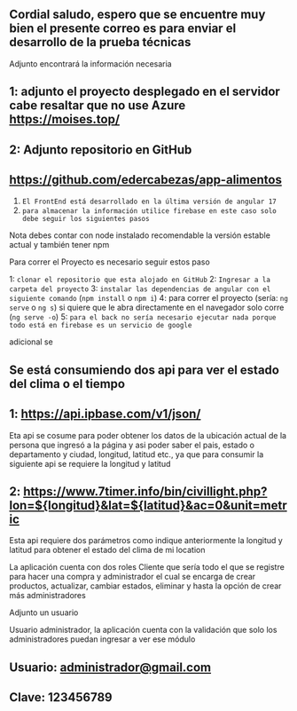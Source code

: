 

## Cordial saludo, espero que se encuentre muy bien el presente correo es para enviar el desarrollo de la prueba técnicas

Adjunto encontrará la información necesaria

## 1: adjunto el proyecto desplegado en el servidor cabe resaltar que no use Azure https://moises.top/

## 2: Adjunto repositorio en GitHub
## https://github.com/edercabezas/app-alimentos

1. `El FrontEnd está desarrollado en la última versión de angular 17`
2. `para almacenar la información utilice firebase en este caso solo debe seguir los siguientes pasos`

Nota
debes contar con node instalado recomendable la versión estable actual y también tener npm

Para correr el Proyecto es necesario seguir estos paso

1: `clonar el repositorio que esta alojado en GitHub`
2: `Ingresar a la carpeta del proyecto`
3: `instalar las dependencias de angular con el siguiente comando`
(`npm install` o `npm i`)
4: para correr el proyecto (sería: `ng serve` o `ng s`) si quiere que le abra directamente en el navegador solo corre (`ng serve -o`)
5: `para el back no sería necesario ejecutar nada porque todo está en firebase es un servicio de google`


adicional se

## Se está consumiendo dos api para ver el estado del clima o el tiempo

## 1: https://api.ipbase.com/v1/json/ 
Eta api se cosume para poder obtener los datos de la ubicación actual de la persona que ingresó a la página y asi poder saber el pais, estado o departamento y ciudad, longitud, latitud etc., ya que para consumir la siguiente api se requiere la longitud y latitud

## 2: https://www.7timer.info/bin/civillight.php?lon=${longitud}&lat=${latitud}&ac=0&unit=metric
Esta api requiere dos parámetros como indique anteriormente la longitud y latitud para obtener el estado del clima de mi location

La aplicación cuenta con dos roles Cliente que sería todo el que se registre para hacer una compra y administrador el cual se encarga de crear productos, actualizar, cambiar estados, eliminar y hasta la opción de crear más administradores

Adjunto un usuario

Usuario administrador, la aplicación cuenta con la validación que solo los administradores puedan ingresar a ver ese módulo

## Usuario: administrador@gmail.com
##  Clave: 123456789
